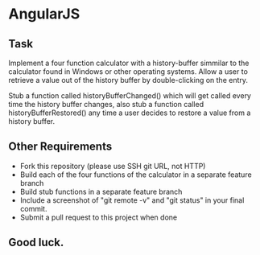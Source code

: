 # AngularJS

## Task
Implement a four function calculator with a history-buffer simmilar to the calculator found in Windows or other operating systems. Allow a user to retrieve a value out of the history buffer by double-clicking on the entry. 

Stub a function called historyBufferChanged() which will get called every time the history buffer changes, also stub a function called historyBufferRestored() any time a user decides to restore a value from a history buffer. 

## Other Requirements
* Fork this repository (please use SSH git URL, not HTTP)
* Build each of the four functions of the calculator in a separate feature branch 
* Build stub functions in a separate feature branch
* Include a screenshot of "git remote -v" and "git status" in your final commit.
* Submit a pull request to this project when done


## Good luck. 

